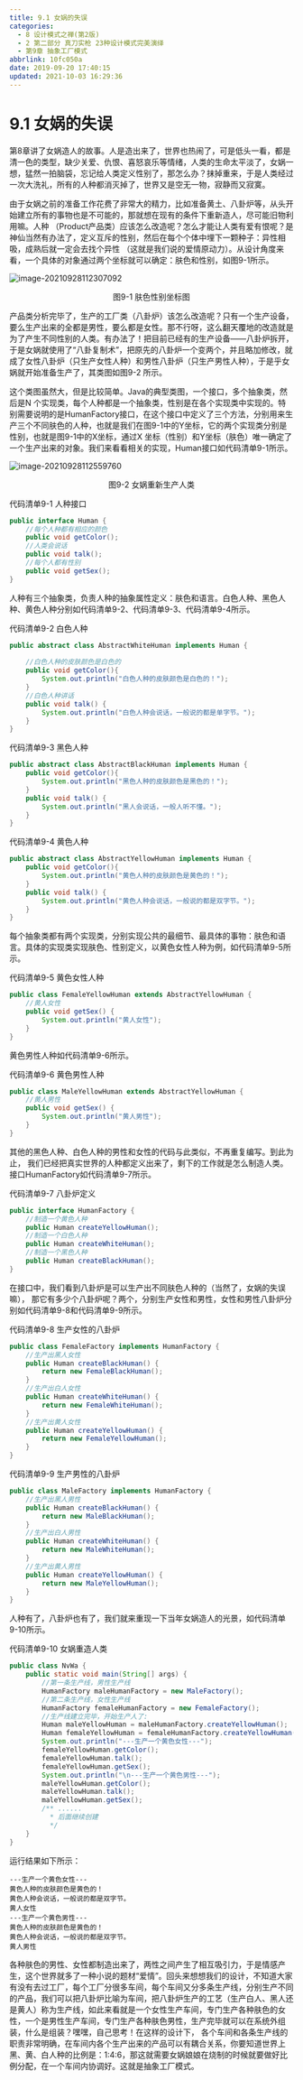 ```yaml
---
title: 9.1 女娲的失误
categories: 
  - 8 设计模式之禅(第2版)
  - 2 第二部分 真刀实枪 23种设计模式完美演绎
  - 第9章 抽象工厂模式
abbrlink: 10fc050a
date: 2019-09-20 17:40:15
updated: 2021-10-03 16:29:36
---
```

# 9.1 女娲的失误 #
第8章讲了女娲造人的故事。人是造出来了，世界也热闹了，可是低头一看，都是清一色的类型，缺少关爱、仇恨、喜怒哀乐等情绪，人类的生命太平淡了，女娲一想，猛然一拍脑袋，忘记给人类定义性别了，那怎么办？抹掉重来，于是人类经过一次大洗礼，所有的人种都消灭掉了，世界又是空无一物，寂静而又寂寞。

由于女娲之前的准备工作花费了非常大的精力，比如准备黄土、八卦炉等，从头开始建立所有的事物也是不可能的，那就想在现有的条件下重新造人，尽可能旧物利用嘛。人种 （Product产品类）应该怎么改造呢？怎么才能让人类有爱有恨呢？是神仙当然有办法了，定义互斥的性别，然后在每个个体中埋下一颗种子：异性相吸，成熟后就一定会去找个异性 （这就是我们说的爱情原动力）。从设计角度来看，一个具体的对象通过两个坐标就可以确定：肤色和性别，如图9-1所示。

![image-20210928112307092](https://gitee.com/XiaoLan223/images/raw/master/Blog/Sum/20210928112307.png)


<center>图9-1 肤色性别坐标图</center>

产品类分析完毕了，生产的工厂类（八卦炉）该怎么改造呢？只有一个生产设备，要么生产出来的全都是男性，要么都是女性。那不行呀，这么翻天覆地的改造就是为了产生不同性别的人类。有办法了！把目前已经有的生产设备——八卦炉拆开，于是女娲就使用了“八卦复制术”，把原先的八卦炉一个变两个，并且略加修改，就成了女性八卦炉（只生产女性人种）和男性八卦炉（只生产男性人种），于是乎女娲就开始准备生产了，其类图如图9-2 所示。

这个类图虽然大，但是比较简单。Java的典型类图，一个接口，多个抽象类，然后是N 个实现类，每个人种都是一个抽象类，性别是在各个实现类中实现的。特别需要说明的是HumanFactory接口，在这个接口中定义了三个方法，分别用来生产三个不同肤色的人种，也就是我们在图9-1中的Y坐标，它的两个实现类分别是性别，也就是图9-1中的X坐标，通过X 坐标（性别）和Y坐标（肤色）唯一确定了一个生产出来的对象。我们来看看相关的实现，Human接口如代码清单9-1所示。

![image-20210928112559760](https://gitee.com/XiaoLan223/images/raw/master/Blog/Sum/20210928112559.png)
<center>图9-2 女娲重新生产人类</center>

代码清单9-1 人种接口
```java
public interface Human {
    //每个人种都有相应的颜色
    public void getColor();
    //人类会说话
    public void talk();
    //每个人都有性别
    public void getSex();
}
```
人种有三个抽象类，负责人种的抽象属性定义：肤色和语言。白色人种、黑色人种、黄色人种分别如代码清单9-2、代码清单9-3、代码清单9-4所示。

代码清单9-2 白色人种
```java
public abstract class AbstractWhiteHuman implements Human {
    
    //白色人种的皮肤颜色是白色的
    public void getColor(){
        System.out.println("白色人种的皮肤颜色是白色的！");
    }
    //白色人种讲话
    public void talk() {
        System.out.println("白色人种会说话，一般说的都是单字节。");
    }
}
```
代码清单9-3 黑色人种
```java
public abstract class AbstractBlackHuman implements Human {
    public void getColor(){
        System.out.println("黑色人种的皮肤颜色是黑色的！");
    }
    public void talk() {
        System.out.println("黑人会说话，一般人听不懂。");
    }
}
```
代码清单9-4 黄色人种
```java
public abstract class AbstractYellowHuman implements Human {
    public void getColor(){
        System.out.println("黄色人种的皮肤颜色是黄色的！");
    }
    public void talk() {
        System.out.println("黄色人种会说话，一般说的都是双字节。");
    }
}
```
每个抽象类都有两个实现类，分别实现公共的最细节、最具体的事物：肤色和语言。具体的实现类实现肤色、性别定义，以黄色女性人种为例，如代码清单9-5所示。

代码清单9-5 黄色女性人种
```java
public class FemaleYellowHuman extends AbstractYellowHuman {
    //黄人女性
    public void getSex() {
        System.out.println("黄人女性");
    }
}
```
黄色男性人种如代码清单9-6所示。

代码清单9-6 黄色男性人种
```java
public class MaleYellowHuman extends AbstractYellowHuman {
    //黄人男性
    public void getSex() {
        System.out.println("黄人男性");
    }
}
```
其他的黑色人种、白色人种的男性和女性的代码与此类似，不再重复编写。到此为止， 我们已经把真实世界的人种都定义出来了，剩下的工作就是怎么制造人类。接口HumanFactory如代码清单9-7所示。

代码清单9-7 八卦炉定义
```java
public interface HumanFactory {
    //制造一个黄色人种
    public Human createYellowHuman();
    //制造一个白色人种
    public Human createWhiteHuman();
    //制造一个黑色人种
    public Human createBlackHuman();
}
```
在接口中，我们看到八卦炉是可以生产出不同肤色人种的（当然了，女娲的失误嘛）， 那它有多少个八卦炉呢？两个，分别生产女性和男性，女性和男性八卦炉分别如代码清单9-8和代码清单9-9所示。

代码清单9-8 生产女性的八卦炉

```java
public class FemaleFactory implements HumanFactory {
    //生产出黑人女性
    public Human createBlackHuman() {
        return new FemaleBlackHuman();
    }
    //生产出白人女性
    public Human createWhiteHuman() {
        return new FemaleWhiteHuman();
    }
    //生产出黄人女性
    public Human createYellowHuman() {
        return new FemaleYellowHuman();
    }
}
```
代码清单9-9 生产男性的八卦炉
```java
public class MaleFactory implements HumanFactory {
    //生产出黑人男性
    public Human createBlackHuman() {
        return new MaleBlackHuman();
    }
    //生产出白人男性
    public Human createWhiteHuman() {
        return new MaleWhiteHuman();
    }
    //生产出黄人男性
    public Human createYellowHuman() {
        return new MaleYellowHuman();
    }
}
```
人种有了，八卦炉也有了，我们就来重现一下当年女娲造人的光景，如代码清单9-10所示。

代码清单9-10 女娲重造人类
```java
public class NvWa {
    public static void main(String[] args) {
        //第一条生产线，男性生产线
        HumanFactory maleHumanFactory = new MaleFactory();
        //第二条生产线，女性生产线
        HumanFactory femaleHumanFactory = new FemaleFactory();
        //生产线建立完毕，开始生产人了: 
        Human maleYellowHuman = maleHumanFactory.createYellowHuman();
        Human femaleYellowHuman = femaleHumanFactory.createYellowHuman();
        System.out.println("---生产一个黄色女性---");
        femaleYellowHuman.getColor();
        femaleYellowHuman.talk();
        femaleYellowHuman.getSex();
        System.out.println("\n---生产一个黄色男性---");
        maleYellowHuman.getColor();
        maleYellowHuman.talk();
        maleYellowHuman.getSex();
        /** ...... 
          * 后面继续创建 
          */ 
    }
}
```
运行结果如下所示：
```
---生产一个黄色女性--- 
黄色人种的皮肤颜色是黄色的！ 
黄色人种会说话，一般说的都是双字节。
黄人女性 
---生产一个黄色男性--- 
黄色人种的皮肤颜色是黄色的！ 
黄色人种会说话，一般说的都是双字节。 
黄人男性
```
各种肤色的男性、女性都制造出来了，两性之间产生了相互吸引力，于是情感产生，这个世界就多了一种小说的题材“爱情”。回头来想想我们的设计，不知道大家有没有去过工厂，每个工厂分很多车间，每个车间又分多条生产线，分别生产不同的产品，我们可以把八卦炉比喻为车间，把八卦炉生产的工艺（生产白人、黑人还是黄人）称为生产线，如此来看就是一个女性生产车间，专门生产各种肤色的女性，一个是男性生产车间，专门生产各种肤色男性，生产完毕就可以在系统外组装，什么是组装？嘿嘿，自己思考！在这样的设计下， 各个车间和各条生产线的职责非常明确，在车间内各个生产出来的产品可以有耦合关系，你要知道世界上黑、黄、白人种的比例是：1∶4∶6，那这就需要女娲娘娘在烧制的时候就要做好比例分配，在一个车间内协调好。这就是抽象工厂模式。

